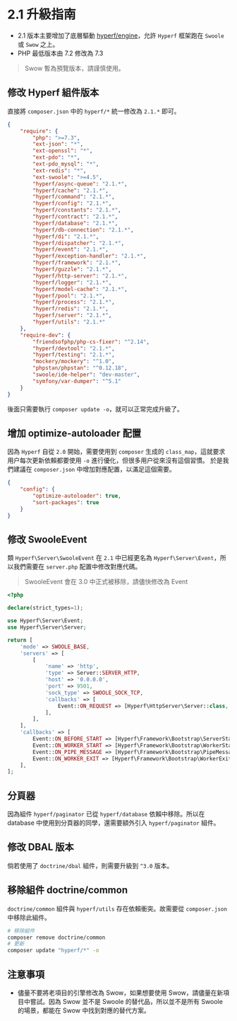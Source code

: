 # 2.1 升級指南

- 2.1 版本主要增加了底層驅動 [hyperf/engine](https://github.com/hyperf/engine)，允許 `Hyperf` 框架跑在 `Swoole` 或 `Swow` 之上。
- PHP 最低版本由 7.2 修改為 7.3

> Swow 暫為預覽版本，請謹慎使用。

## 修改 Hyperf 組件版本

直接將 `composer.json` 中的 `hyperf/*` 統一修改為 `2.1.*` 即可。

```json
{
    "require": {
        "php": ">=7.3",
        "ext-json": "*",
        "ext-openssl": "*",
        "ext-pdo": "*",
        "ext-pdo_mysql": "*",
        "ext-redis": "*",
        "ext-swoole": ">=4.5",
        "hyperf/async-queue": "2.1.*",
        "hyperf/cache": "2.1.*",
        "hyperf/command": "2.1.*",
        "hyperf/config": "2.1.*",
        "hyperf/constants": "2.1.*",
        "hyperf/contract": "2.1.*",
        "hyperf/database": "2.1.*",
        "hyperf/db-connection": "2.1.*",
        "hyperf/di": "2.1.*",
        "hyperf/dispatcher": "2.1.*",
        "hyperf/event": "2.1.*",
        "hyperf/exception-handler": "2.1.*",
        "hyperf/framework": "2.1.*",
        "hyperf/guzzle": "2.1.*",
        "hyperf/http-server": "2.1.*",
        "hyperf/logger": "2.1.*",
        "hyperf/model-cache": "2.1.*",
        "hyperf/pool": "2.1.*",
        "hyperf/process": "2.1.*",
        "hyperf/redis": "2.1.*",
        "hyperf/server": "2.1.*",
        "hyperf/utils": "2.1.*"
    },
    "require-dev": {
        "friendsofphp/php-cs-fixer": "^2.14",
        "hyperf/devtool": "2.1.*",
        "hyperf/testing": "2.1.*",
        "mockery/mockery": "^1.0",
        "phpstan/phpstan": "^0.12.18",
        "swoole/ide-helper": "dev-master",
        "symfony/var-dumper": "^5.1"
    }
}
```

後面只需要執行 `composer update -o`，就可以正常完成升級了。

## 增加 optimize-autoloader 配置

因為 `Hyperf` 自從 `2.0` 開始，需要使用到 `composer` 生成的 `class_map`，這就要求用户每次更新依賴都要使用 `-o` 進行優化，但很多用户從來沒有這個習慣。
於是我們建議在 `composer.json` 中增加對應配置，以滿足這個需要。

```json
{
    "config": {
        "optimize-autoloader": true,
        "sort-packages": true
    }
}
```

## 修改 SwooleEvent

類 `Hyperf\Server\SwooleEvent` 在 `2.1` 中已經更名為 `Hyperf\Server\Event`，所以我們需要在 `server.php` 配置中修改對應代碼。

> SwooleEvent 會在 3.0 中正式被移除，請儘快修改為 Event

```php
<?php

declare(strict_types=1);

use Hyperf\Server\Event;
use Hyperf\Server\Server;

return [
    'mode' => SWOOLE_BASE,
    'servers' => [
        [
            'name' => 'http',
            'type' => Server::SERVER_HTTP,
            'host' => '0.0.0.0',
            'port' => 9501,
            'sock_type' => SWOOLE_SOCK_TCP,
            'callbacks' => [
                Event::ON_REQUEST => [Hyperf\HttpServer\Server::class, 'onRequest'],
            ],
        ],
    ],
    'callbacks' => [
        Event::ON_BEFORE_START => [Hyperf\Framework\Bootstrap\ServerStartCallback::class, 'beforeStart'],
        Event::ON_WORKER_START => [Hyperf\Framework\Bootstrap\WorkerStartCallback::class, 'onWorkerStart'],
        Event::ON_PIPE_MESSAGE => [Hyperf\Framework\Bootstrap\PipeMessageCallback::class, 'onPipeMessage'],
        Event::ON_WORKER_EXIT => [Hyperf\Framework\Bootstrap\WorkerExitCallback::class, 'onWorkerExit'],
    ],
];
```

## 分頁器

因為組件 `hyperf/paginator` 已從 `hyperf/database` 依賴中移除。所以在 database 中使用到分頁器的同學，還需要額外引入 `hyperf/paginator` 組件。

## 修改 DBAL 版本

倘若使用了 `doctrine/dbal` 組件，則需要升級到 `^3.0` 版本。

## 移除組件 doctrine/common

`doctrine/common` 組件與 `hyperf/utils` 存在依賴衝突。故需要從 `composer.json` 中移除此組件。

```bash
# 移除組件
composer remove doctrine/common
# 更新
composer update "hyperf/*" -o
```

## 注意事項

- 儘量不要將老項目的引擎修改為 Swow，如果想要使用 Swow，請儘量在新項目中嘗試。因為 Swow 並不是 Swoole 的替代品，所以並不是所有 Swoole 的場景，都能在 Swow 中找到對應的替代方案。
